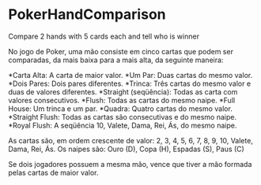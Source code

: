 # PokerHandComparison
Compare 2 hands with 5 cards each and tell who is winner

No jogo de Poker, uma mão consiste em cinco cartas que podem ser comparadas,
da mais baixa para a mais alta, da seguinte maneira:

*Carta Alta: A carta de maior valor.
*Um Par: Duas cartas do mesmo valor.
*Dois Pares: Dois pares diferentes.
*Trinca: Três cartas do mesmo valor e duas de valores diferentes.
*Straight (seqüência): Todas as carta com valores consecutivos.
*Flush: Todas as cartas do mesmo naipe.
*Full House: Um trinca e um par.
*Quadra: Quatro cartas do mesmo valor.
*Straight Flush: Todas as cartas são consecutivas e do mesmo naipe.
*Royal Flush: A seqüência 10, Valete, Dama, Rei, Ás, do mesmo naipe.

  As cartas são, em ordem crescente de valor: 2, 3, 4, 5, 6, 7, 8, 9, 10, Valete, Dama, Rei, Ás.
  Os naipes são: Ouro (D), Copa (H), Espadas (S), Paus (C)

Se dois jogadores possuem a mesma mão, vence que tiver a mão formada pelas cartas de maior valor.
